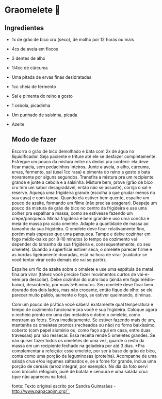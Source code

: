 # Graomelete :leaves:



## **Ingredientes**

- 1x de grão de bico cru (seco), de molho por 12 horas ou mais

- 4cs de aveia em flocos

- 3 dentes de alho

- 1/4cc de cúrcuma

- Uma pitada de ervas finas desidratadas

- 1cc cheia de fermento

- Sal e pimenta do reino a gosto

- 1 cebola, picadinha

- Um punhado de salsinha, picada

- Azeite

  

  ## Modo de fazer

  Escorra o grão de bico demolhado e bata com 2x de água no liquidificador. Seja paciente e triture até ele se desfazer completamente. Esfregue um pouco da mistura entre os dedos pra conferir: ela deve ficar macia, sem pedacinhos inteiros. Junte a aveia, o alho, cúrcuma, ervas, fermento, sal (usei 1cc rasa) e pimenta do reino a gosto e bata novamente por alguns segundos.  Transfira a mistura pra um recipiente grande e junte a cebola e a salsinha. Misture bem, prove (grão de bico cru tem um sabor desagradável, então não se assuste), corrija o sal e reserve. Aqueça uma frigideira grande (escolha a que grudar menos na sua casa) e com tampa. Quando ela estiver bem quente, espalhe um pouco de azeite, formando um filme (não precisa exagerar). Despeje um pouco da mistura de grão de bico no centro da frigideira e use uma colher pra espalhar a massa, como se estivesse fazendo um crepe/panqueca. Minha frigideira é bem grande e uso uma concha e meia de massa pra cada omelete. Adapte a quantidade de massa ao tamanho da sua frigideira. O omelete deve ficar relativamente fino, porém mais espesso que uma panqueca. Tampe e deixe cozinhar em fogo médio-baixo por 8-10 minutos (o tempo de cozimento vai depender do tamanho da sua frigideira e, consequentemente, do seu omelete). Quando a superfície estiver seca, o omelete parecer firme e as bordas ligeiramente douradas, está na hora de virar (cuidado: se você tentar virar cedo demais ele vai se partir).

  Espalhe um fio de azeite sobre o omelete e use uma espátula de metal fina pra virar (talvez você precise fazer movimentos curtos de vai-e-vem pra descolar). Deixe cozinhar do outro lado (ainda em fogo médio-baixo), descoberto, por mais 5-6 minutos. Seu omelete deve ficar bem dourado dos dois lados, mas não crocante, então fique de olho: se ele parecer muito pálido, aumente o fogo, se estiver queimando, diminua.

  Com um pouco de prática você saberá exatamente qual temperatura e tempo de cozimento funcionam pra você e sua frigideira. Coloque agora o recheio pronto em uma das metades e dobre o omelete, como mostram as fotos. Sirva imediatamente. Se estiver fazendo mais de um, mantenha os omeletes prontos (recheados ou não) no forno baixíssimo, coberto (com papel alumínio ou, como faço aqui em casa, entre duas travessas) pra não ressecar. Essa receita rende 5 omeletes grandes. Se não quiser fazer todos os omeletes de uma vez, guarde o resto da massa em um recipiente fechado na geladeira por até 3 dias. *Pra complementar a refeição: esse omelete, por ser à base de grão de bico, conta como uma porção de leguminosas (proteína). Acompanhe de uma salada crua e/ou legumes salteados e, se a fome for grande, inclua uma porção de cereais (arroz integral, por exemplo). No dia da foto servi com brócolis refogado, purê de batata e cenoura e uma salada crua (que não apareceu na foto).

  

  fonte: Texto original escrito por Sandra Guimarães - http://www.papacapim.org/``
